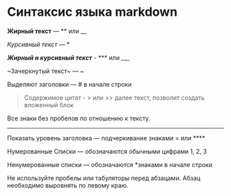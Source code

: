 # Cинтаксис языка markdown #

 **Жирный текст** — ** или  __ 

 *Курсивный текст*  — *

 ***Жирный и курсивный текст***  - *** или  ___ 

  ~Зачеркнутый текст~ — ~

 Выделяют заголовки — # в начале строки

 > Содержимое цитат - > или >> далее текст,  позволит создать вложенный блок

Все знаки без пробелов по отношению к тексту.
********************************************
Показать уровень заголовка —
подчеркивание знаками = или ****

Нумерованные Списки — обозначаются
обычными цифрами 1, 2, 3

 Ненумерованные cписки — обозначаются
*знаками в начале строки

  Не используйте пробелы или табуляторы перед абзацами.
Абзац необходимо выровнять по левому краю.


